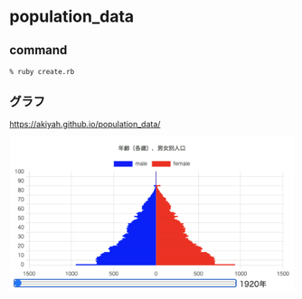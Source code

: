 # population_data

## command

```
% ruby create.rb
```

## グラフ

https://akiyah.github.io/population_data/

![animation](animation.gif "animatino")